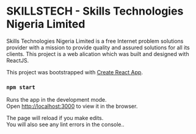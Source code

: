 # SKILLSTECH - Skills Technologies Nigeria Limited
Skills Technologies Nigeria Limited is a free Internet problem solutions provider with a mission to provide quality and assured solutions for all its clients. 
This project is a web alication which was built and designed with ReactJS. 

This project was bootstrapped with [Create React App](https://github.com/facebook/create-react-app).

### `npm start`
Runs the app in the development mode.\
Open [http://localhost:3000](http://localhost:3000) to view it in the browser.

The page will reload if you make edits.\
You will also see any lint errors in the console..
